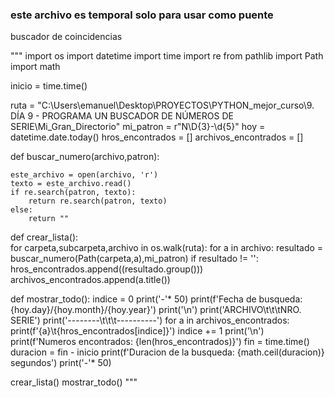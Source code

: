 <h3>este archivo es temporal solo para usar como puente</h3>


buscador de coincidencias 

"""
import os
import datetime
import time
import re
from pathlib import Path
import math

inicio = time.time()

ruta = "C:\\Users\\emanuel\\Desktop\\PROYECTOS\\PYTHON_mejor_curso\\9. DÍA 9 - PROGRAMA UN BUSCADOR DE NÚMEROS DE SERIE\\Mi_Gran_Directorio"
mi_patron = r"N\D{3}-\d{5}"
hoy = datetime.date.today()
hros_encontrados = [] 
archivos_encontrados = []

def buscar_numero(archivo,patron):
    
    este_archivo = open(archivo, 'r')
    texto = este_archivo.read()
    if re.search(patron, texto):
        return re.search(patron, texto)
    else:
        return ""
    
def crear_lista():   
    for carpeta,subcarpeta,archivo in os.walk(ruta):
        for a in archivo:
            resultado = buscar_numero(Path(carpeta,a),mi_patron)
            if resultado != '':
                hros_encontrados.append((resultado.group()))
                archivos_encontrados.append(a.title())
    
                
def mostrar_todo():
    indice = 0
    print('-'* 50)
    print(f'Fecha de busqueda: {hoy.day}/{hoy.month}/{hoy.year}')
    print('\n')
    print('ARCHIVO\t\t\tNRO. SERIE')
    print('--------\t\t\t----------')
    for a in archivos_encontrados:
        print(f'{a}\t{hros_encontrados[indice]}')
        indice += 1
    print('\n')
    print(f'Numeros encontrados: {len(hros_encontrados)}')
    fin = time.time()
    duracion = fin - inicio
    print(f'Duracion de la busqueda: {math.ceil(duracion)} segundos')
    print('-'* 50)
    
crear_lista()
mostrar_todo()
"""





